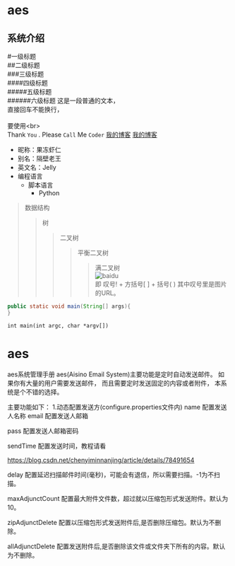 aes
==========
系统介绍
---------------
#一级标题  
##二级标题  
###三级标题  
####四级标题  
#####五级标题  
######六级标题 
这是一段普通的文本，  
直接回车不能换行，<br>  
要使用\<br>  
Thank `You` . Please `Call` Me `Coder`
[我的博客](http://blog.csdn.net/guodongxiaren) 
[我的博客](http://blog.csdn.net/guodongxiaren "悬停显示")  
* 昵称：果冻虾仁  
* 别名：隔壁老王  
* 英文名：Jelly  
* 编程语言  
    * 脚本语言  
        * Python  
>数据结构  
>>树  
>>>二叉树  
>>>>平衡二叉树  
>>>>>满二叉树  
![baidu](http://www.baidu.com/img/bdlogo.gif "百度logo")  
即 叹号! + 方括号[ ] + 括号( ) 其中叹号里是图片的URL。

```Java
public static void main(String[] args){
}
```
```
int main(int argc, char *argv[])
```


# aes
aes系统管理手册
aes(Aisino Email System)主要功能是定时自动发送邮件。
  如果你有大量的用户需要发送邮件，
而且需要定时发送固定的内容或者附件，
本系统是个不错的选择。

主要功能如下：
1.动态配置发送方(configure.properties文件内)
name	配置发送人名称
  email	配置发送人邮箱

pass	配置发送人邮箱密码

sendTime	配置发送时间，教程请看

https://blog.csdn.net/chenyiminnanjing/article/details/78491654

delay	配置延迟扫描邮件时间(毫秒)，可能会有退信，所以需要扫描。-1为不扫描。

maxAdjunctCount	配置最大附件文件数，超过就以压缩包形式发送附件。默认为10。

zipAdjunctDelete	配置以压缩包形式发送附件后,是否删除压缩包。默认为不删除。

allAdjunctDelete	配置发送附件后,是否删除该文件或文件夹下所有的内容。默认为不删除。

